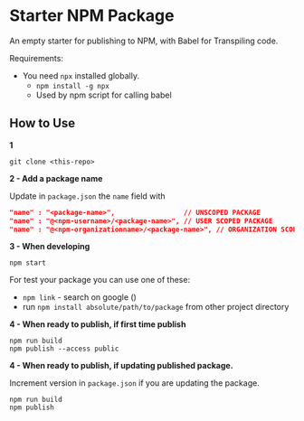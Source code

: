 # Starter NPM Package

An empty starter for publishing to NPM, with Babel for Transpiling code.

Requirements:
- You need `npx` installed globally. 
  - `npm install -g npx`
  - Used by npm script for calling babel

## How to Use

**1**
```
git clone <this-repo>
```

**2 - Add a package name**

Update in `package.json` the `name` field with

```json
"name" : "<package-name>",                 // UNSCOPED PACKAGE 
"name" : "@<npm-username>/<package-name>", // USER SCOPED PACKAGE 
"name" : "@<npm-organizationname>/<package-name>", // ORGANIZATION SCOPED PACKAGE 
```

**3 - When developing**

```
npm start
```

For test your package you can use one of these:
- `npm link` - search on google ()
- run `npm install absolute/path/to/package` from other project directory

**4 - When ready to publish, if first time publish**

```
npm run build
npm publish --access public
```

**4 - When ready to publish, if updating published package.**

Increment version in `package.json` if you are updating the package.

```
npm run build
npm publish
```